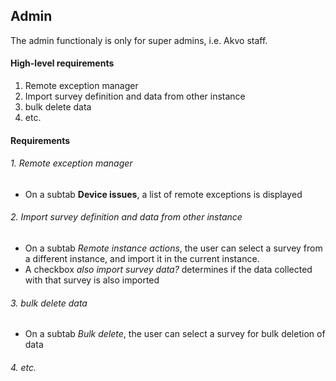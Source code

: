 ## Admin

The admin functionaly is only for super admins, i.e. Akvo staff.

#### High-level requirements
1. Remote exception manager
2. Import survey definition and data from other instance
3. bulk delete data
4. etc. 

#### Requirements
###### 1. Remote exception manager
* On a subtab __Device issues__, a list of remote exceptions is displayed

###### 2. Import survey definition and data from other instance
* On a subtab *Remote instance actions*, the user can select a survey from a different instance, and import it in the current instance.
* A checkbox *also import survey data?* determines if the data collected with that survey is also imported

###### 3. bulk delete data
* On a subtab *Bulk delete*, the user can select a survey for bulk deletion of data

###### 4. etc. 

